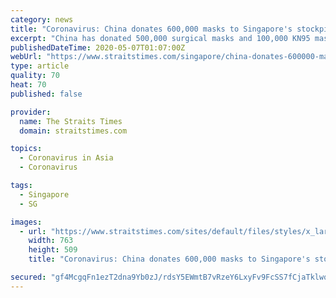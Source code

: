 ```yaml
---
category: news
title: "Coronavirus: China donates 600,000 masks to Singapore's stockpile"
excerpt: "China has donated 500,000 surgical masks and 100,000 KN95 masks to Singapore's national stockpile to help the latter manage the coronavirus outbreak.. Read more at straitstimes.com."
publishedDateTime: 2020-05-07T01:07:00Z
webUrl: "https://www.straitstimes.com/singapore/china-donates-600000-masks-to-singapores-stockpile"
type: article
quality: 70
heat: 70
published: false

provider:
  name: The Straits Times
  domain: straitstimes.com

topics:
  - Coronavirus in Asia
  - Coronavirus

tags:
  - Singapore
  - SG

images:
  - url: "https://www.straitstimes.com/sites/default/files/styles/x_large/public/articles/2020/05/06/ST_20200506_VNLAM_5647588.jpg?itok=zG74JNRj"
    width: 763
    height: 509
    title: "Coronavirus: China donates 600,000 masks to Singapore's stockpile"

secured: "gf4McgqFn1ezT2dna9Yb0zJ/rdsY5EWmtB7vRzeY6LxyFv9FcSS7fCjaTklwqZ1rh8nTqwKZr5zXRU/0P/t3+g+JF6/1WR0REs4tG8r+lEeDzk127LwmcDlOboTRAhzlp027Cm08NvzKd1wmZv0c8IdtE+lh5gOy+DR+2vnOlWoDi1MZ2BDrGgQi+YDBzAnUxk3ZJ+nR6Kgu24NvAH+Hp3spyoI4QFw4QdAYP/S75/a4Hte43KfRYRFOoQXznFLcciJi6qwjG9RRe6Tx/MEhTXZynOtkoWJ8At6nICwixYl9FchZnK/ZnUNP5p3+D4GZ;VSQJY4xmnUqQlotriHA7QA=="
---
```


